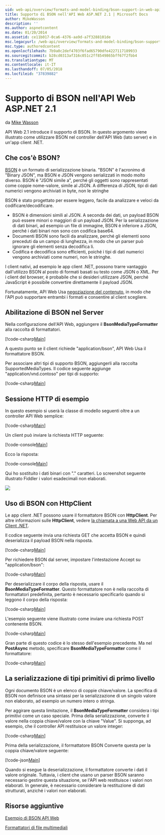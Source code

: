 ```yaml
---
uid: web-api/overview/formats-and-model-binding/bson-support-in-web-api-21
title: Supporto di BSON nell'API Web ASP.NET 2.1 | Microsoft Docs
author: MikeWasson
description: ''
ms.author: aspnetcontent
ms.date: 01/20/2014
ms.assetid: ce11b017-0ca6-4376-aa9d-a7f3288101de
msc.legacyurl: /web-api/overview/formats-and-model-binding/bson-support-in-web-api-21
msc.type: authoredcontent
ms.openlocfilehash: 7b9a0c2def4703f6fad65790dfe4227117189933
ms.sourcegitcommit: b28cd0313af316c051c2ff8549865bff67f2fbb4
ms.translationtype: MT
ms.contentlocale: it-IT
ms.lasthandoff: 07/05/2018
ms.locfileid: "37839882"
---
```

<a name="bson-support-in-aspnet-web-api-21"></a>Supporto di BSON nell'API Web ASP.NET 2.1
====================
da [Mike Wasson](https://github.com/MikeWasson)

API Web 2.1 introduce il supporto di BSON. In questo argomento viene illustrato come utilizzare BSON nel controller dell'API Web (lato server) e in un'app client .NET.

## <a name="what-is-bson"></a>Che cos'è BSON?

[BSON](http://bsonspec.org/) è un formato di serializzazione binaria. "BSON" è l'acronimo di "Binary JSON", ma BSON e JSON vengono serializzati in modo molto diverso. BSON è "JSON simile a", perché gli oggetti sono rappresentati come coppie nome-valore, simile al JSON. A differenza di JSON, tipi di dati numerici vengono archiviati in byte, non le stringhe

BSON è stato progettato per essere leggero, facile da analizzare e veloci da codificare/decodificare.

- BSON è dimensioni simili al JSON. A seconda dei dati, un payload BSON può essere minori o maggiori di un payload JSON. Per la serializzazione di dati binari, ad esempio un file di immagine, BSON è inferiore a JSON, perché i dati binari non sono con codifica base64.
- Documenti BSON sono facili da analizzare, perché gli elementi sono preceduti da un campo di lunghezza, in modo che un parser può ignorare gli elementi senza decodifica li.
- Codifica e decodifica sono efficienti, poiché i tipi di dati numerici vengono archiviati come numeri, non le stringhe.

I client nativi, ad esempio le app client .NET, possono trarre vantaggio dall'utilizzo BSON al posto di formati basati su testo come JSON o XML. Per i client del browser, è probabile che si desideri utilizzare JSON, perché JavaScript è possibile convertire direttamente il payload JSON.

Fortunatamente, API Web Usa [negoziazione del contenuto](content-negotiation.md), in modo che l'API può supportare entrambi i formati e consentire al client scegliere.

## <a name="enabling-bson-on-the-server"></a>Abilitazione di BSON nel Server

Nella configurazione dell'API Web, aggiungere il **BsonMediaTypeFormatter** alla raccolta di formattatori.

[!code-csharp[Main](bson-support-in-web-api-21/samples/sample1.cs)]

A questo punto se il client richiede "application/bson", API Web Usa il formattatore BSON.

Per associare altri tipi di supporto BSON, aggiungerli alla raccolta SupportedMediaTypes. Il codice seguente aggiunge "application/vnd.contoso" per tipi di supporto:

[!code-csharp[Main](bson-support-in-web-api-21/samples/sample2.cs)]

## <a name="example-http-session"></a>Sessione HTTP di esempio

In questo esempio si userà la classe di modello seguenti oltre a un controller API Web semplice:

[!code-csharp[Main](bson-support-in-web-api-21/samples/sample3.cs)]

Un client può inviare la richiesta HTTP seguente:

[!code-console[Main](bson-support-in-web-api-21/samples/sample4.cmd)]

Ecco la risposta:

[!code-console[Main](bson-support-in-web-api-21/samples/sample5.cmd)]

Qui ho sostituito i dati binari con &quot;.&quot; caratteri. Lo screenshot seguente illustrato Fiddler i valori esadecimali non elaborati.

[![](bson-support-in-web-api-21/_static/image2.png)](bson-support-in-web-api-21/_static/image1.png)

## <a name="using-bson-with-httpclient"></a>Uso di BSON con HttpClient

Le app client .NET possono usare il formattatore BSON con **HttpClient**. Per altre informazioni sulle **HttpClient**, vedere [la chiamata a una Web API da un Client .NET](../advanced/calling-a-web-api-from-a-net-client.md).

Il codice seguente invia una richiesta GET che accetta BSON e quindi deserializza il payload BSON nella risposta.

[!code-csharp[Main](bson-support-in-web-api-21/samples/sample6.cs)]

Per richiedere BSON dal server, impostare l'intestazione Accept su "application/bson":

[!code-csharp[Main](bson-support-in-web-api-21/samples/sample7.cs)]

Per deserializzare il corpo della risposta, usare il **BsonMediaTypeFormatter**. Questo formattatore non è nella raccolta di formattatori predefinita, pertanto è necessario specificarlo quando si leggono il corpo della risposta:

[!code-csharp[Main](bson-support-in-web-api-21/samples/sample8.cs)]

L'esempio seguente viene illustrato come inviare una richiesta POST contenente BSON.

[!code-csharp[Main](bson-support-in-web-api-21/samples/sample9.cs)]

Gran parte di questo codice è lo stesso dell'esempio precedente. Ma nel **PostAsync** metodo, specificare **BsonMediaTypeFormatter** come il formattatore:

[!code-csharp[Main](bson-support-in-web-api-21/samples/sample10.cs)]

## <a name="serializing-top-level-primitive-types"></a>La serializzazione di tipi primitivi di primo livello

Ogni documento BSON è un elenco di coppie chiave/valore. La specifica di BSON non definisce una sintassi per la serializzazione di un singolo valore non elaborato, ad esempio un numero intero o stringa.

Per aggirare questa limitazione, il **BsonMediaTypeFormatter** considera i tipi primitivi come un caso speciale. Prima della serializzazione, converte il valore nella coppia chiave/valore con la chiave "Value". Si supponga, ad esempio, che il controller API restituisce un valore integer:

[!code-csharp[Main](bson-support-in-web-api-21/samples/sample11.cs)]

Prima della serializzazione, il formattatore BSON Converte questa per la coppia chiave/valore seguente:

[!code-json[Main](bson-support-in-web-api-21/samples/sample12.json)]

Quando si esegue la deserializzazione, il formattatore converte i dati il valore originale. Tuttavia, i client che usano un parser BSON saranno necessario gestire questa situazione, se l'API web restituisce i valori non elaborati. In generale, è necessario considerare la restituzione di dati strutturati, anziché i valori non elaborati.

## <a name="additional-resources"></a>Risorse aggiuntive

[Esempio di BSON API Web](https://aspnet.codeplex.com/SourceControl/latest#Samples/WebApi/BSONSample/)

[Formattatori di file multimediali](media-formatters.md)
